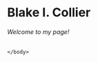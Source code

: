 <!DOCTYPE html>

<html>
    <body>
        <h1>Blake I. Collier</h1>
        <h6>Welcome to my page!</h6>

    </body>
</html>
